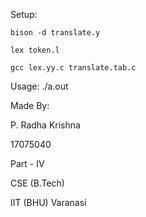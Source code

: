 Setup:

	bison -d translate.y
	
	lex token.l
	
	gcc lex.yy.c translate.tab.c

Usage:
	./a.out

Made By:

P. Radha Krishna

17075040

Part - IV

CSE (B.Tech) 

IIT (BHU) Varanasi
